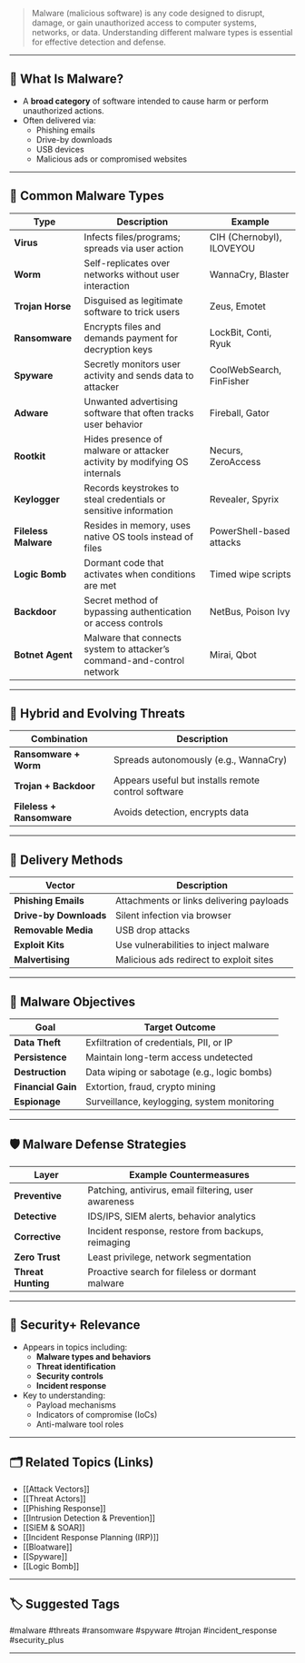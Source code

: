 > Malware (malicious software) is any code designed to disrupt, damage, or gain unauthorized access to computer systems, networks, or data. Understanding different malware types is essential for effective detection and defense.

---

## 📌 What Is Malware?

- A **broad category** of software intended to cause harm or perform unauthorized actions.
- Often delivered via:
  - Phishing emails
  - Drive-by downloads
  - USB devices
  - Malicious ads or compromised websites

---

## 🧠 Common Malware Types

| Type             | Description                                                             | Example                    |
|------------------|-------------------------------------------------------------------------|----------------------------|
| **Virus**         | Infects files/programs; spreads via user action                         | CIH (Chernobyl), ILOVEYOU  |
| **Worm**          | Self-replicates over networks without user interaction                  | WannaCry, Blaster          |
| **Trojan Horse**  | Disguised as legitimate software to trick users                         | Zeus, Emotet               |
| **Ransomware**    | Encrypts files and demands payment for decryption keys                  | LockBit, Conti, Ryuk       |
| **Spyware**       | Secretly monitors user activity and sends data to attacker              | CoolWebSearch, FinFisher   |
| **Adware**        | Unwanted advertising software that often tracks user behavior           | Fireball, Gator            |
| **Rootkit**       | Hides presence of malware or attacker activity by modifying OS internals| Necurs, ZeroAccess         |
| **Keylogger**     | Records keystrokes to steal credentials or sensitive information        | Revealer, Spyrix           |
| **Fileless Malware** | Resides in memory, uses native OS tools instead of files             | PowerShell-based attacks   |
| **Logic Bomb**    | Dormant code that activates when conditions are met                     | Timed wipe scripts         |
| **Backdoor**      | Secret method of bypassing authentication or access controls            | NetBus, Poison Ivy         |
| **Botnet Agent**  | Malware that connects system to attacker’s command-and-control network  | Mirai, Qbot                |

---

## 🔄 Hybrid and Evolving Threats

| Combination           | Description                                         |
|------------------------|-----------------------------------------------------|
| **Ransomware + Worm**  | Spreads autonomously (e.g., WannaCry)               |
| **Trojan + Backdoor**  | Appears useful but installs remote control software |
| **Fileless + Ransomware** | Avoids detection, encrypts data                 |

---

## 🚨 Delivery Methods

| Vector             | Description                            |
|--------------------|----------------------------------------|
| **Phishing Emails**| Attachments or links delivering payloads|
| **Drive-by Downloads** | Silent infection via browser      |
| **Removable Media**| USB drop attacks                       |
| **Exploit Kits**    | Use vulnerabilities to inject malware  |
| **Malvertising**    | Malicious ads redirect to exploit sites|

---

## 🔐 Malware Objectives

| Goal                 | Target Outcome                                       |
|----------------------|------------------------------------------------------|
| **Data Theft**        | Exfiltration of credentials, PII, or IP             |
| **Persistence**       | Maintain long-term access undetected                |
| **Destruction**       | Data wiping or sabotage (e.g., logic bombs)         |
| **Financial Gain**    | Extortion, fraud, crypto mining                     |
| **Espionage**         | Surveillance, keylogging, system monitoring         |

---

## 🛡 Malware Defense Strategies

| Layer               | Example Countermeasures                                |
|---------------------|---------------------------------------------------------|
| **Preventive**       | Patching, antivirus, email filtering, user awareness   |
| **Detective**        | IDS/IPS, SIEM alerts, behavior analytics               |
| **Corrective**       | Incident response, restore from backups, reimaging     |
| **Zero Trust**       | Least privilege, network segmentation                  |
| **Threat Hunting**   | Proactive search for fileless or dormant malware       |

---

## 🧠 Security+ Relevance

- Appears in topics including:
  - **Malware types and behaviors**
  - **Threat identification**
  - **Security controls**
  - **Incident response**
- Key to understanding:
  - Payload mechanisms
  - Indicators of compromise (IoCs)
  - Anti-malware tool roles

---

## 🗂 Related Topics (Links)

- [[Attack Vectors]]
- [[Threat Actors]]
- [[Phishing Response]]
- [[Intrusion Detection & Prevention]]
- [[SIEM & SOAR]]
- [[Incident Response Planning (IRP)]]
- [[Bloatware]]
- [[Spyware]]
- [[Logic Bomb]]

---

## 🏷 Suggested Tags

#malware #threats #ransomware #spyware #trojan #incident_response #security_plus

---
